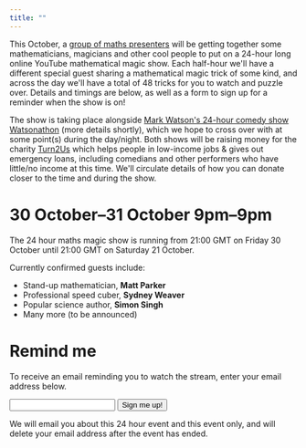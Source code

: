 ```yaml
---
title: ""
---
```


This October, a <a href="http://24hourmaths.com/team.html">group of maths presenters</a> will be getting together some mathematicians, magicians and other cool people to put on a 24-hour long online YouTube mathematical magic show. Each half-hour we'll have a different special guest sharing a mathematical magic trick of some kind, and across the day we'll have a total of 48 tricks for you to watch and puzzle over. Details and timings are below, as well as a form to sign up for a reminder when the show is on!

The show is taking place alongside <a href="http://watsonathon.com">Mark Watson's 24-hour comedy show Watsonathon</a> (more details shortly), which we hope to cross over with at some point(s) during the day/night. Both shows will be raising money for the charity <a href="https://www.turn2us.org.uk/">Turn2Us</a> which helps people in low-income jobs & gives out emergency loans, including comedians and other performers who have little/no income at this time. We'll circulate details of how you can donate closer to the time and during the show.

30 October&ndash;31 October 9pm&ndash;9pm
=========================================

The 24 hour maths magic show is running from 21:00 GMT on Friday 30 October until 21:00 GMT on Saturday 21 October.

Currently confirmed guests include:

- Stand-up mathematician, <strong>Matt Parker</strong>
- Professional speed cuber, <strong>Sydney Weaver</strong>
- Popular science author, <strong>Simon Singh</strong>
- Many more (to be announced)


Remind me
=========

To receive an email reminding you to watch the stream, enter your email address below.

<form action="https://formspree.io/f/xdopgnal" method="POST">
  <input type="email" name="_replyto">
  <input type="submit" value="Sign me up!">
</form>

We will email you about this 24 hour event and this event only, and will delete your email address
after the event has ended.
